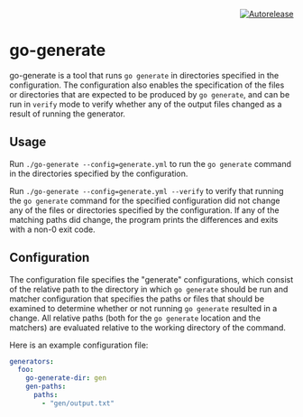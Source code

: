 <p align="right">
<a href="https://autorelease.general.dmz.palantir.tech/palantir/go-generate"><img src="https://img.shields.io/badge/Perform%20an-Autorelease-success.svg" alt="Autorelease"></a>
</p>

go-generate
===========
go-generate is a tool that runs `go generate` in directories specified in the configuration. The configuration also enables the specification of the files or directories that are expected to be produced by `go generate`, and can be run in `verify` mode to verify whether any of the output files changed as a result of running the generator.

Usage
-----
Run `./go-generate --config=generate.yml` to run the `go generate` command in the directories specified by the configuration.

Run `./go-generate --config=generate.yml --verify` to verify that running the `go generate` command for the specified configuration did not change any of the files or directories specified by the configuration. If any of the matching paths did change, the program prints the differences and exits with a non-0 exit code.

Configuration
-------------
The configuration file specifies the "generate" configurations, which consist of the relative path to the directory in which `go generate` should be run and matcher configuration that specifies the paths or files that should be examined to determine whether or not running `go generate` resulted in a change. All relative paths (both for the `go generate` location and the matchers) are evaluated relative to the working directory of the command.

Here is an example configuration file:

```yml
generators:
  foo:
    go-generate-dir: gen
    gen-paths:
      paths:
        - "gen/output.txt"
```
